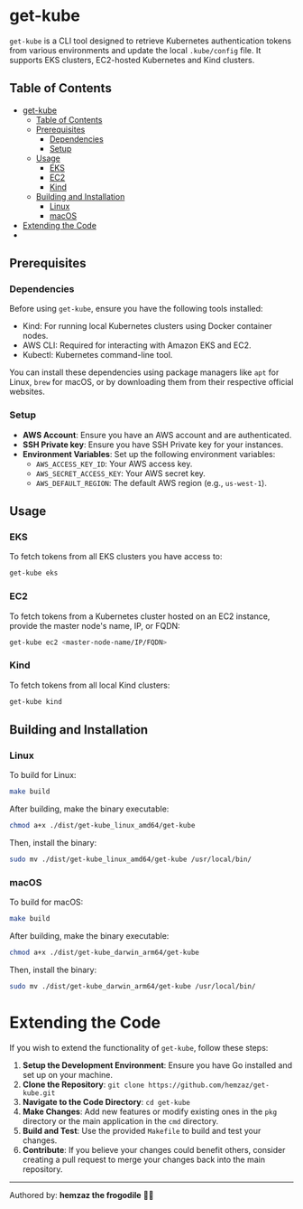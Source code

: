 # get-kube

`get-kube` is a CLI tool designed to retrieve Kubernetes authentication tokens from various environments and update the local `.kube/config` file. It supports EKS clusters, EC2-hosted Kubernetes and Kind clusters.  

## Table of Contents

- [get-kube](#get-kube)
  - [Table of Contents](#table-of-contents)
  - [Prerequisites](#prerequisites)
    - [Dependencies](#dependencies)
    - [Setup](#setup)
  - [Usage](#usage)
    - [EKS](#eks)
    - [EC2](#ec2)
    - [Kind](#kind)
  - [Building and Installation](#building-and-installation)
    - [Linux](#linux)
    - [macOS](#macos)
- [Extending the Code](#extending-the-code)
- [](#)

## Prerequisites

### Dependencies

Before using `get-kube`, ensure you have the following tools installed:

- Kind: For running local Kubernetes clusters using Docker container nodes.
- AWS CLI: Required for interacting with Amazon EKS and EC2.
- Kubectl: Kubernetes command-line tool.

You can install these dependencies using package managers like `apt` for Linux, `brew` for macOS, or by downloading them from their respective official websites.

### Setup

- **AWS Account**: Ensure you have an AWS account and are authenticated.
- **SSH Private key**: Ensure you have SSH Private key for your instances.
- **Environment Variables**: Set up the following environment variables:
  - `AWS_ACCESS_KEY_ID`: Your AWS access key.
  - `AWS_SECRET_ACCESS_KEY`: Your AWS secret key.
  - `AWS_DEFAULT_REGION`: The default AWS region (e.g., `us-west-1`).

## Usage

### EKS

To fetch tokens from all EKS clusters you have access to:

```bash
get-kube eks
```

### EC2

To fetch tokens from a Kubernetes cluster hosted on an EC2 instance, provide the master node's name, IP, or FQDN:

```bash
get-kube ec2 <master-node-name/IP/FQDN>
```

### Kind

To fetch tokens from all local Kind clusters:

```bash
get-kube kind
```

## Building and Installation

### Linux

To build for Linux:

```bash
make build
```

After building, make the binary executable:

```bash
chmod a+x ./dist/get-kube_linux_amd64/get-kube
```

Then, install the binary:

```bash
sudo mv ./dist/get-kube_linux_amd64/get-kube /usr/local/bin/
```

### macOS

To build for macOS:

```bash
make build
```

After building, make the binary executable:

```bash
chmod a+x ./dist/get-kube_darwin_arm64/get-kube
```

Then, install the binary:

```bash
sudo mv ./dist/get-kube_darwin_arm64/get-kube /usr/local/bin/
```

# Extending the Code

If you wish to extend the functionality of `get-kube`, follow these steps:

1. **Setup the Development Environment**: Ensure you have Go installed and set up on your machine.
2. **Clone the Repository**: `git clone https://github.com/hemzaz/get-kube.git`
3. **Navigate to the Code Directory**: `cd get-kube`
4. **Make Changes**: Add new features or modify existing ones in the `pkg` directory or the main application in the `cmd` directory.
5. **Build and Test**: Use the provided `Makefile` to build and test your changes.
6. **Contribute**: If you believe your changes could benefit others, consider creating a pull request to merge your changes back into the main repository.

---

Authored by: **hemzaz the frogodile** 🐸🐊
#
